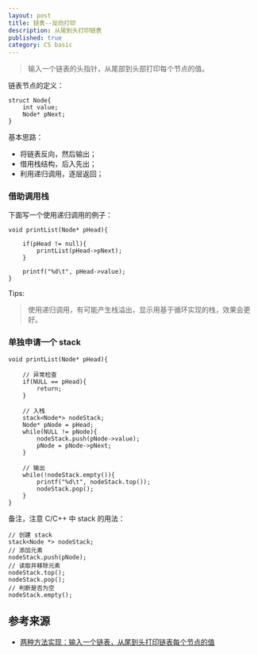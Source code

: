 ```yaml
---
layout: post
title: 链表--反向打印
description: 从尾到头打印链表
published: true
category: CS basic
---
```


> 输入一个链表的头指针，从尾部到头部打印每个节点的值。

链表节点的定义：

	struct Node{
		int value;
		Node* pNext;
	}


基本思路：

* 将链表反向，然后输出；
* 借用栈结构，后入先出；
* 利用递归调用，逐层返回；

### 借助调用栈

下面写一个使用递归调用的例子：

	void printList(Node* pHead){

		if(pHead != null){
			printList(pHead->pNext);
		}

		printf("%d\t", pHead->value);
	}


Tips:

> 使用递归调用，有可能产生栈溢出，显示用基于循环实现的栈，效果会更好。

### 单独申请一个 stack

```
void printList(Node* pHead){

	// 异常检查
	if(NULL == pHead){
		return;
	}
	
	// 入栈
	stack<Node*> nodeStack;
	Node* pNode = pHead;
	while(NULL != pNode){
		nodeStack.push(pNode->value);
		pNode = pNode->pNext;
	}
	
	// 输出
	while(!nodeStack.empty()){
		printf("%d\t", nodeStack.top());
		nodeStack.pop();
	}
}
```

备注，注意 C/C++ 中 stack 的用法：

```
// 创建 stack
stack<Node *> nodeStack;
// 添加元素
nodeStack.push(pNode);
// 读取并移除元素
nodeStack.top();
nodeStack.pop();
// 判断是否为空
nodeStack.empty();
```


## 参考来源

* [两种方法实现：输入一个链表，从尾到头打印链表每个节点的值](http://blog.csdn.net/Echo_lin/article/details/47735695)






[NingG]:    http://ningg.github.com  "NingG"









